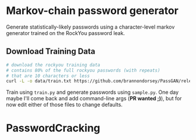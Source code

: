 # Markov-chain password generator

Generate statistically-likely passwords using a character-level markov generator trained on the RockYou password leak.

## Download Training Data

```bash
# download the rockyou training data
# contains 80% of the full rockyou passwords (with repeats)
# that are 10 characters or less
curl -L -o data/train.txt https://github.com/brannondorsey/PassGAN/releases/download/data/rockyou-train.txt
```

Train using `train.py` and generate passwords using `sample.py`. One day maybe I'll come back and add command-line args (**PR wanted ;)**), but for now edit either of those files to change defaults.
# PasswordCracking
